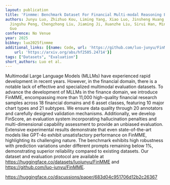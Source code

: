 ```yaml
---
layout: publication
title: 'Finmme: Benchmark Dataset For Financial Multi-modal Reasoning Evaluation'
authors: Junyu Luo, Zhizhuo Kou, Liming Yang, Xiao Luo, Jinsheng Huang, Zhiping Xiao,
  Jingshu Peng, Chengzhong Liu, Jiaming Ji, Xuanzhe Liu, Sirui Han, Ming Zhang, Yike
  Guo
conference: No Venue
year: 2025
bibkey: luo2025finmme
additional_links: [{name: Code, url: 'https://github.com/luo-junyu/FinMME'}, {name: Paper,
    url: 'https://arxiv.org/abs/hf2505.24714'}]
tags: ["Datasets", "Evaluation"]
short_authors: Luo et al.
---
```

Multimodal Large Language Models (MLLMs) have experienced rapid development in recent years. However, in the financial domain, there is a notable lack of effective and specialized multimodal evaluation datasets. To advance the development of MLLMs in the finance domain, we introduce FinMME, encompassing more than 11,000 high-quality financial research samples across 18 financial domains and 6 asset classes, featuring 10 major chart types and 21 subtypes. We ensure data quality through 20 annotators and carefully designed validation mechanisms. Additionally, we develop FinScore, an evaluation system incorporating hallucination penalties and multi-dimensional capability assessment to provide an unbiased evaluation. Extensive experimental results demonstrate that even state-of-the-art models like GPT-4o exhibit unsatisfactory performance on FinMME, highlighting its challenging nature. The benchmark exhibits high robustness with prediction variations under different prompts remaining below 1%, demonstrating superior reliability compared to existing datasets. Our dataset and evaluation protocol are available at https://huggingface.co/datasets/luojunyu/FinMME and https://github.com/luo-junyu/FinMME.

https://huggingface.co/discussions/paper/683d04c951706d12b2c26367